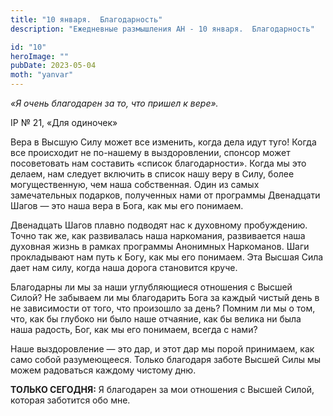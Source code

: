 ```yaml
---
title: "10 января.  Благодарность"
description: "Ежедневные размышления АН - 10 января.  Благодарность"

id: "10"
heroImage: ""
pubDate: 2023-05-04
moth: "yanvar"
---
```


_«Я очень благодарен за то, что пришел к вере»._

IP № 21, «Для одиночек»

Вера в Высшую Силу может все изменить, когда дела идут туго! Когда все
происходит не по-нашему в выздоровлении, спонсор может посоветовать нам
составить «список благодарности». Когда мы это делаем, нам следует включить в
список нашу веру в Силу, более могущественную, чем наша собственная. Один из
самых замечательных подарков, полученных нами от программы Двенадцати Шагов —
это наша вера в Бога, как мы его понимаем.

Двенадцать Шагов плавно подводят нас к духовному пробуждению. Точно так же,
как развивалась наша наркомания, развивается наша духовная жизнь в рамках
программы Анонимных Наркоманов. Шаги прокладывают нам путь к Богу, как мы его
понимаем. Эта Высшая Сила дает нам силу, когда наша дорога становится круче.

Благодарны ли мы за наши углубляющиеся отношения с Высшей Силой? Не забываем
ли мы благодарить Бога за каждый чистый день в не зависимости от того, что
произошло за день? Помним ли мы о том, что, как бы глубоко ни было наше
отчаяние, как бы велика ни была наша радость, Бог, как мы его понимаем, всегда
с нами?

Наше выздоровление — это дар, и этот дар мы порой принимаем, как само собой
разумеющееся. Только благодаря заботе Высшей Силы мы можем радоваться каждому
чистому дню.

**ТОЛЬКО СЕГОДНЯ:** Я благодарен за мои отношения с Высшей Силой, которая
заботится обо мне.
